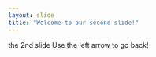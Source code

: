 ```yaml
---
layout: slide
title: "Welcome to our second slide!"
---
```

the 2nd slide
Use the left arrow to go back!
